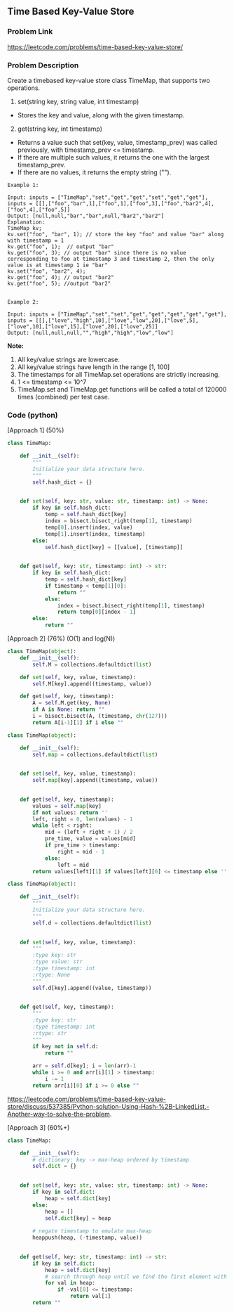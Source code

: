 ## Time Based Key-Value Store

### Problem Link

https://leetcode.com/problems/time-based-key-value-store/

### Problem Description 

Create a timebased key-value store class TimeMap, that supports two operations.

1. set(string key, string value, int timestamp)

* Stores the key and value, along with the given timestamp.

2. get(string key, int timestamp)

* Returns a value such that set(key, value, timestamp_prev) was called previously, with timestamp_prev <= timestamp.
* If there are multiple such values, it returns the one with the largest timestamp_prev.
* If there are no values, it returns the empty string ("").

```
Example 1:

Input: inputs = ["TimeMap","set","get","get","set","get","get"], inputs = [[],["foo","bar",1],["foo",1],["foo",3],["foo","bar2",4],["foo",4],["foo",5]]
Output: [null,null,"bar","bar",null,"bar2","bar2"]
Explanation:   
TimeMap kv;   
kv.set("foo", "bar", 1); // store the key "foo" and value "bar" along with timestamp = 1   
kv.get("foo", 1);  // output "bar"   
kv.get("foo", 3); // output "bar" since there is no value corresponding to foo at timestamp 3 and timestamp 2, then the only value is at timestamp 1 ie "bar"   
kv.set("foo", "bar2", 4);   
kv.get("foo", 4); // output "bar2"   
kv.get("foo", 5); //output "bar2"   


```

```
Example 2:

Input: inputs = ["TimeMap","set","set","get","get","get","get","get"], inputs = [[],["love","high",10],["love","low",20],["love",5],["love",10],["love",15],["love",20],["love",25]]
Output: [null,null,null,"","high","high","low","low"]

```

**Note:**

1. All key/value strings are lowercase.
2. All key/value strings have length in the range [1, 100]
3. The timestamps for all TimeMap.set operations are strictly increasing.
4. 1 <= timestamp <= 10^7
5. TimeMap.set and TimeMap.get functions will be called a total of 120000 times (combined) per test case.

### Code (python)

[Approach 1] (50%)

```python
class TimeMap:

    def __init__(self):
        """
        Initialize your data structure here.
        """
        self.hash_dict = {}
        

    def set(self, key: str, value: str, timestamp: int) -> None:
        if key in self.hash_dict:
            temp = self.hash_dict[key]
            index = bisect.bisect_right(temp[1], timestamp)
            temp[0].insert(index, value)
            temp[1].insert(index, timestamp)
        else:
            self.hash_dict[key] = [[value], [timestamp]]
        

    def get(self, key: str, timestamp: int) -> str:
        if key in self.hash_dict:
            temp = self.hash_dict[key]
            if timestamp < temp[1][0]:
                return ""
            else:
                index = bisect.bisect_right(temp[1], timestamp)
                return temp[0][index - 1]
        else:
            return ""
```

[Approach 2] (76%) (O(1) and log(N))

```python
class TimeMap(object):
    def __init__(self):
        self.M = collections.defaultdict(list)

    def set(self, key, value, timestamp):
        self.M[key].append((timestamp, value))

    def get(self, key, timestamp):
        A = self.M.get(key, None)
        if A is None: return ""
        i = bisect.bisect(A, (timestamp, chr(127)))
        return A[i-1][1] if i else ""
```

```python
class TimeMap(object):

    def __init__(self):
        self.map = collections.defaultdict(list)
        

    def set(self, key, value, timestamp):
        self.map[key].append((timestamp, value))
        

    def get(self, key, timestamp):
        values = self.map[key]
        if not values: return ''
        left, right = 0, len(values) - 1
        while left < right:
            mid = (left + right + 1) / 2
            pre_time, value = values[mid]
            if pre_time > timestamp:
                right = mid - 1
            else:
                left = mid
        return values[left][1] if values[left][0] <= timestamp else ''
```

```python
class TimeMap(object):

    def __init__(self):
        """
        Initialize your data structure here.
        """
        self.d = collections.defaultdict(list)
        

    def set(self, key, value, timestamp):
        """
        :type key: str
        :type value: str
        :type timestamp: int
        :rtype: None
        """
        self.d[key].append((value, timestamp))
        

    def get(self, key, timestamp):
        """
        :type key: str
        :type timestamp: int
        :rtype: str
        """
        if key not in self.d:
            return ""
        
        arr = self.d[key]; i = len(arr)-1
        while i >= 0 and arr[i][1] > timestamp:
            i -= 1
        return arr[i][0] if i >= 0 else ""

```

https://leetcode.com/problems/time-based-key-value-store/discuss/537385/Python-solution-Using-Hash-%2B-LinkedList.-Another-way-to-solve-the-problem.

[Approach 3] (60%+)

```python
class TimeMap:

    def __init__(self):
        # dictionary: key -> max-heap ordered by timestamp
        self.dict = {}
        

    def set(self, key: str, value: str, timestamp: int) -> None:
        if key in self.dict:
            heap = self.dict[key]
        else:
            heap = []
            self.dict[key] = heap
        
        # negate timestamp to emulate max-heap
        heappush(heap, (-timestamp, value))
        

    def get(self, key: str, timestamp: int) -> str:
        if key in self.dict:
            heap = self.dict[key]
            # search through heap until we find the first element with a valid timestamp
            for val in heap:
                if -val[0] <= timestamp:
                    return val[1]
        return ""
```
